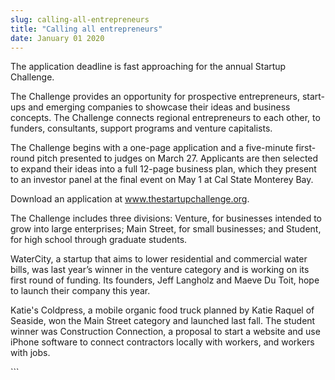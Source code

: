 ```yaml
---
slug: calling-all-entrepreneurs
title: "Calling all entrepreneurs"
date: January 01 2020
---
```


 
<p>
  The application deadline is fast approaching for the annual Startup Challenge.
</p>
<p>
  The Challenge provides an opportunity for prospective entrepreneurs,
  start&#45;ups and emerging companies to showcase their ideas and business
  concepts. The Challenge connects regional entrepreneurs to each other, to
  funders, consultants, support programs and venture capitalists.
</p>
<p>
  The Challenge begins with a one&#45;page application and a five&#45;minute
  first&#45;round pitch presented to judges on March 27. Applicants are then
  selected to expand their ideas into a full 12&#45;page business plan, which
  they present to an investor panel at the final event on May 1 at Cal State
  Monterey Bay.
</p>
<p>
  Download an application at
  <a href="https://www.thestartupchallenge.org/">www.thestartupchallenge.org</a>.
</p>
<p>
  The Challenge includes three divisions: Venture, for businesses intended to
  grow into large enterprises; Main Street, for small businesses; and Student,
  for high school through graduate students.
</p>
<p>
  WaterCity, a startup that aims to lower residential and commercial water
  bills, was last year’s winner in the venture category and is working on its
  first round of funding. Its founders, Jeff Langholz and Maeve Du Toit, hope to
  launch their company this year.
</p>
<p>
  Katie's Coldpress, a mobile organic food truck planned by Katie Raquel of
  Seaside, won the Main Street category and launched last fall. The student
  winner was Construction Connection, a proposal to start a website and use
  iPhone software to connect contractors locally with workers, and workers with
  jobs.
</p>
```
